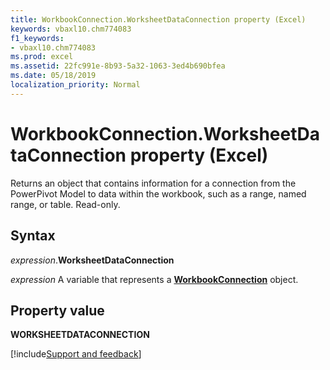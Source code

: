 ```yaml
---
title: WorkbookConnection.WorksheetDataConnection property (Excel)
keywords: vbaxl10.chm774083
f1_keywords:
- vbaxl10.chm774083
ms.prod: excel
ms.assetid: 22fc991e-8b93-5a32-1063-3ed4b690bfea
ms.date: 05/18/2019
localization_priority: Normal
---
```



# WorkbookConnection.WorksheetDataConnection property (Excel)

Returns an object that contains information for a connection from the PowerPivot Model to data within the workbook, such as a range, named range, or table. Read-only.


## Syntax

_expression_.**WorksheetDataConnection**

_expression_ A variable that represents a **[WorkbookConnection](Excel.WorkbookConnection.md)** object.


## Property value

**WORKSHEETDATACONNECTION**




[!include[Support and feedback](~/includes/feedback-boilerplate.md)]